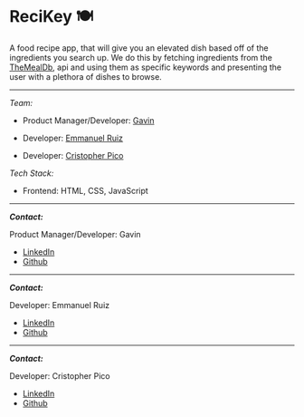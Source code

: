 # ReciKey 🍽️
A food recipe app, that will give you an elevated dish based off of the ingredients you search up. We do this by fetching ingredients from the [TheMealDb](https://themealdb.com/), api and using them as specific keywords and presenting the user with a plethora of dishes to browse.

---

_Team:_

* Product Manager/Developer: [Gavin](https://github.com/MarkGiddings202)

* Developer: [Emmanuel Ruiz](https://github.com/EmmanuelR21)

* Developer: [Cristopher Pico](https://github.com/Crislp12)

_Tech Stack:_

* Frontend: HTML, CSS, JavaScript

---

***Contact:***

Product Manager/Developer: Gavin

* [LinkedIn](https://www.linkedin.com/in/mark-giddings-104a74146/)
* [Github](https://github.com/MarkGiddings202)

___

***Contact:***

Developer: Emmanuel Ruiz

* [LinkedIn](https://www.linkedin.com/in/emmanuel-ruiz)
* [Github](https://github.com/EmmanuelR21)
  
___

***Contact:***

Developer: Cristopher Pico

* [LinkedIn](https://www.linkedin.com/in/cristopher-pico-pinos-12089a207/)
* [Github](https://github.com/Crislp12)
